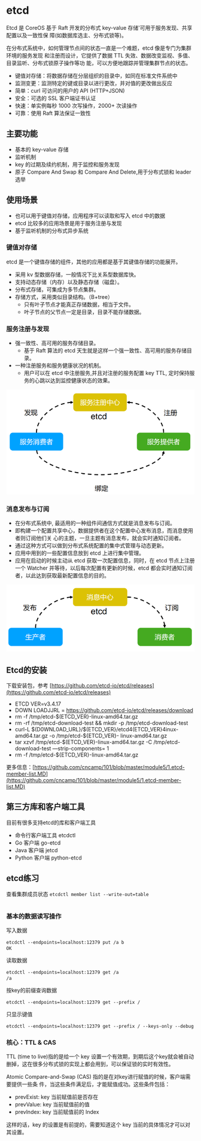 # etcd
Etcd 是 CoreOS 基于 Raft 开发的分布式 key-value 存储'可用于服务发现、共享配置以及一致性保 障(如数据库选主、分布式锁等)。

在分布式系统中，如何管理节点间的状态一直是一个难题，etcd 像是专门为集群环境的服务发现 和注册而设计，它提供了数据 TTL 失效、数据改变监视、多值、目录监听、分布式锁原子操作等功 能，可以方便地跟踪并管理集群节点的状态。

- 键值对存储：将数据存储在分层组织的目录中，如同在标准文件系统中
- 监测变更：监测特定的键或目录以进行更改，并对值的更改做出反应
- 简单：curl 可访问的用户的 API (HTTP+JSON)
- 安全：可选的 SSL 客户端证书认证
- 快速：单实例每秒 1000 次写操作，2000+ 次读操作
- 可靠：使用 Raft 算法保证一致性

## 主要功能
- 基本的 key-value 存储
- 监听机制
- key 的过期及续约机制，用于监控和服务发现
- 原子 Compare And Swap 和 Compare And Delete,用于分布式锁和 leader 选举

## 使用场景
- 也可以用于键值对存储，应用程序可以读取和写入 etcd 中的数据
- etcd 比较多的应用场景是用于服务注册与发现
- 基于监听机制的分布式异步系统

### 键值对存储
etcd 是一个键值存储的组件，其他的应用都是基于其键值存储的功能展开。

- 采用 kv 型数据存储，一般情况下比关系型数据库快。
- 支持动态存储（内存）以及静态存储（磁盘）。
- 分布式存储，可集成为多节点集群。
- 存储方式，采用类似目录结构。（B+tree）
    - 只有叶子节点才能真正存储数据，相当于文件。
    - 叶子节点的父节点一定是目录，目录不能存储数据。

### 服务注册与发现
- 强一致性、高可用的服务存储目录。
    - 基于 Raft 算法的 etcd 天生就是这样一个强一致性、高可用的服务存储目录。
- 一种注册服务和服务健康状况的机制。
    - 用户可以在 etcd 中注册服务,并且对注册的服务配置 key TTL, 定时保持服务的心跳以达到监控健康状态的效果。

![服务注册与发现](images/%E6%9C%8D%E5%8A%A1%E6%B3%A8%E5%86%8C%E4%B8%8E%E5%8F%91%E7%8E%B0.png)

### 消息发布与订阅
- 在分布式系统中, 最适用的一种组件间通信方式就是消息发布与订阅。
- 即构建一个配置共享中心，数据提供者在这个配置中心发布消息，而消息使用者则订阅他们关 心的主题，一旦主题有消息发布，就会实时通知订阅者。
- 通过这种方式可以做到分布式系统配置的集中式管理与动态更新。
- 应用中用到的一些配置信息放到 etcd 上进行集中管理。
- 应用在启动的时候主动从 etcd 获取一次配置信息，同时，在 etcd 节点上注册一个 Watcher 并等待，以后每次配置有更新的时候，etcd 都会实时通知订阅者，以此达到获取最新配置信息的目的。

![消息发布与订阅](images/%E6%B6%88%E6%81%AF%E5%8F%91%E5%B8%83%E4%B8%8E%E8%AE%A2%E9%98%85.png)

## Etcd的安装
下载安装包，参考 [https://github.com/etcd-io/etcd/releases](https://github.com/etcd-io/etcd/releases)

- ETCD VER=v3.4.17
- DOWN LOADJJRL = https://github.com/etcd-io/etcd/releases/download
- rm -f /tmp/etcd-$(ETCD_VER}-linux-amd64.tar.gz
- rm -rf /tmp/etcd-download-test && mkdir -p /tmp/etcd-download-test
- curl-L $(D0WNL0AD_URL}/$(ETCD_VER}/etcd4(ETCD_VER}4inux-amd64.tar.gz -o /tmp/etcd-${ETCD_VER}- linux-amd64.tar.gz
- tar xzvf /tmp/etcd-$(ETCD_VER}-linux-amd64.tar.gz -C /tmp/etcd-download-test —strip-components= 1
- rm -f /tmp/etcd-${ETCD_VER}-linux-amd64.tar.gz

更多信息：[https://github.com/cncamp/101/blob/master/module5/1.etcd-member-list.MD](https://github.com/cncamp/101/blob/master/module5/1.etcd-member-list.MD)

## 第三方库和客户端工具
目前有很多支持etcd的库和客户端工具

- 命令行客户端工具 etcdctl
- Go 客户端 go-etcd
- Java 客户端 jetcd
- Python 客户端 python-etcd

## etcd练习
查看集群成员状态 `etcdctl member list --write-out=table`
```

```
### 基本的数据读写操作
写入数据
```
etcdctl --endpoints=localhost:12379 put /a b
OK
```
读取数据
```
etcdctl --endpoints=localhost:12379 get /a
/a
```
按key的前缀查询数据
```
etcdctl --endpoints=localhost:12379 get --prefix /
```
只显示键值
```
etcdctl --endpoints=localhost:12379 get --prefix / --keys-only --debug
```
### 核心：TTL & CAS
TTL (time to live)指的是给一个 key 设置一个有效期，到期后这个key就会被自动删掉，这在很多分布式锁的实现上都会用到，可以保证锁的实时有效性。

Atomic Compare-and-Swap (CAS) 指的是在对key进行赋值的时候，客户端需要提供一些条 件，当这些条件满足后，才能赋值成功。这些条件包括：

- prevExist: key 当前赋值前是否存在
- prevValue: key 当前赋值前的值
- prevlndex: key 当前赋值前的 Index

这样的话，key 的设置是有前提的，需要知道这个 key 当前的具体情况才可以对其设置。
